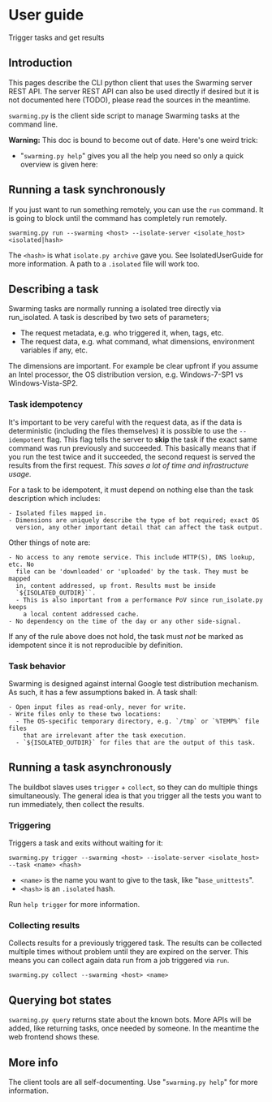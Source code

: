 # User guide

Trigger tasks and get results


## Introduction

This pages describe the CLI python client that uses the Swarming server REST
API. The server REST API can also be used directly if desired but it is not
documented here (TODO), please read the sources in the meantime.

`swarming.py` is the client side script to manage Swarming tasks at the command
line.

**Warning:** This doc is bound to become out of date. Here's one weird trick:
  - "`swarming.py help`" gives you all the help you need so only a quick
    overview is given here:


## Running a task synchronously

If you just want to run something remotely, you can use the `run` command. It is
going to block until the command has completely run remotely.

```
swarming.py run --swarming <host> --isolate-server <isolate_host> <isolated|hash>
```

The `<hash>` is what `isolate.py archive` gave you. See IsolatedUserGuide for
more information. A path to a `.isolated` file will work too.


## Describing a task

Swarming tasks are normally running a isolated tree directly via run_isolated. A
task is described by two sets of parameters;

  - The request metadata, e.g. who triggered it, when, tags, etc.
  - The request data, e.g. what command, what dimensions, environment variables
    if any, etc.

The dimensions are important. For example be clear upfront if you assume an
Intel processor, the OS distribution version, e.g. Windows-7-SP1 vs
Windows-Vista-SP2.


### Task idempotency

It's important to be very careful with the request data, as if the data is
deterministic (including the files themselves) it is possible to use the
`--idempotent` flag. This flag tells the server to **skip** the task if the
exact same command was run previously and succeeded. This basically means that
if you run the test twice and it succeeded, the second request is served the
results from the first request. _This saves a lot of time and infrastructure
usage._

For a task to be idempotent, it must depend on nothing else than the task
description which includes:

    - Isolated files mapped in.
    - Dimensions are uniquely describe the type of bot required; exact OS
      version, any other important detail that can affect the task output.

Other things of note are:

    - No access to any remote service. This include HTTP(S), DNS lookup, etc. No
      file can be 'downloaded' or 'uploaded' by the task. They must be mapped
      in, content addressed, up front. Results must be inside
      `${ISOLATED_OUTDIR}``.
      - This is also important from a performance PoV since run_isolate.py keeps
        a local content addressed cache.
    - No dependency on the time of the day or any other side-signal.

If any of the rule above does not hold, the task must *not* be marked as
idempotent since it is not reproducible by definition.


### Task behavior

Swarming is designed against internal Google test distribution mechanism. As
such, it has a few assumptions baked in. A task shall:

    - Open input files as read-only, never for write.
    - Write files only to these two locations:
      - The OS-specific temporary directory, e.g. `/tmp` or `%TEMP%` file files
        that are irrelevant after the task execution.
      - `${ISOLATED_OUTDIR}` for files that are the output of this task.


## Running a task asynchronously

The buildbot slaves uses `trigger` + `collect`, so they can do multiple things
simultaneously. The general idea is that you trigger all the tests you want to
run immediately, then collect the results.


### Triggering

Triggers a task and exits without waiting for it:
```
swarming.py trigger --swarming <host> --isolate-server <isolate_host> --task <name> <hash>
```

  - `<name>` is the name you want to give to the task, like "`base_unittests`".
  - `<hash>` is an `.isolated` hash.

Run `help trigger` for more information.


### Collecting results

Collects results for a previously triggered task. The results can be collected
multiple times without problem until they are expired on the server. This means
you can collect again data run from a job triggered via `run`.

```
swarming.py collect --swarming <host> <name>
```


## Querying bot states

`swarming.py query` returns state about the known bots. More APIs will be added,
like returning tasks, once needed by someone. In the meantime the web frontend
shows these.


## More info

The client tools are all self-documenting. Use "`swarming.py help`" for more
information.
